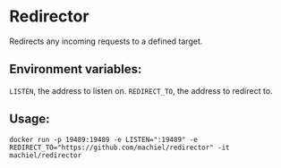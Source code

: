 # Redirector
Redirects any incoming requests to a defined target.

## Environment variables:

`LISTEN`, the address to listen on.
`REDIRECT_TO`, the address to redirect to.

## Usage:

```
docker run -p 19489:19489 -e LISTEN=":19489" -e REDIRECT_TO="https://github.com/machiel/redirector" -it machiel/redirector
```
